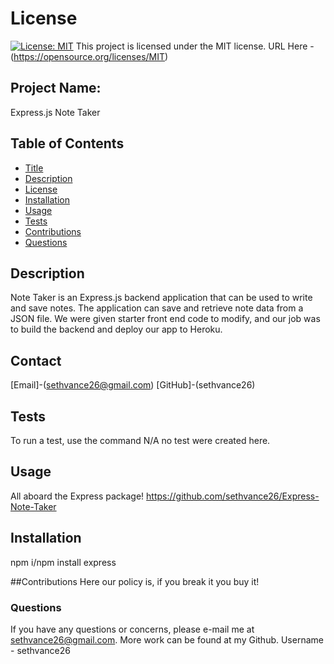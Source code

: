 
# License
[![License: MIT](https://img.shields.io/badge/License-MIT-yellow.svg)](https://opensource.org/licenses/MIT)
  This project is licensed under the MIT license. URL Here - (https://opensource.org/licenses/MIT)
## Project Name:
Express.js Note Taker

## Table of Contents
- [Title](#Project-Name)
- [Description](#Description)
- [License](#License)
- [Installation](#Installation)
- [Usage](#Usage)
- [Tests](#Tests)
- [Contributions](#Contributions)
- [Questions](#Questions)

## Description
Note Taker is an Express.js backend application that can be used to write and save notes. The application can save and retrieve note data from a JSON file. We were given starter front end code to modify, and our job was to build the backend and deploy our app  to Heroku. 

## Contact
[Email]-(sethvance26@gmail.com)
[GitHub]-(sethvance26)

## Tests
To run a test, use the command N/A no test were created here.

## Usage
All aboard the Express package!
https://github.com/sethvance26/Express-Note-Taker


## Installation
npm i/npm install express 

##Contributions
Here our policy is, if you break it you buy it!


### Questions
If you have any questions or concerns, please e-mail me at sethvance26@gmail.com. More work can be found at my Github. Username -  sethvance26 
